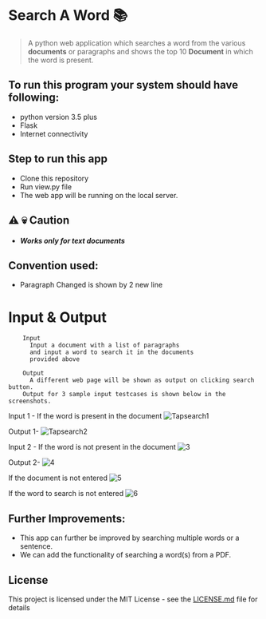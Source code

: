  # Search A Word :books:

 > A python web application which searches a word from the various **documents** or paragraphs and shows the top 10 **Document** in which the word is present.

## To run this program your system should have following:
* 
  python version 3.5 plus
* Flask
* Internet connectivity

## Step to run this app
* Clone this repository
* Run view.py file
* The web app will be running on the local server. 
 



 ## :warning: :skull: Caution
* ##### Works only for text documents
## Convention used:
* Paragraph Changed is shown by 2 new line 

# Input & Output 

 ``` 
     Input
       Input a document with a list of paragraphs
       and input a word to search it in the documents 
       provided above
     
     Output 
       A different web page will be shown as output on clicking search button.
     Output for 3 sample input testcases is shown below in the screenshots. 
 
 ```
Input 1 - If the word is present in the document
 ![Tapsearch1](https://user-images.githubusercontent.com/31927067/69227203-7a72a880-0ba7-11ea-9d9f-a05d6d31d180.png)

Output 1-
![Tapsearch2](https://user-images.githubusercontent.com/31927067/69227446-d0dfe700-0ba7-11ea-827a-5956ef2313b6.png)

Input 2 - If the word is not present in the document
 ![3](https://user-images.githubusercontent.com/31927067/69227516-eead4c00-0ba7-11ea-8ad6-dc7dce08c834.png)

Output 2-
 ![4](https://user-images.githubusercontent.com/31927067/69227521-f10fa600-0ba7-11ea-928f-6ef7e417fb89.png)

If the document is not entered
 ![5](https://user-images.githubusercontent.com/31927067/69227523-f3720000-0ba7-11ea-947f-334ae5964e8f.png)

If the word to search is not entered
  ![6](https://user-images.githubusercontent.com/31927067/69227528-f66cf080-0ba7-11ea-845e-7ea828c9f465.png)

## Further Improvements:
 * This app can further be improved by searching multiple words or a sentence.
 * We can add the functionality of searching a word(s) from a PDF.

## License

This project is licensed under the MIT License - see the [LICENSE.md](LICENSE.md) file for details
